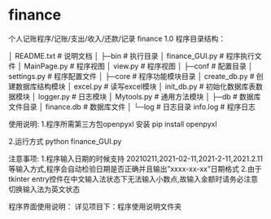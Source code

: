 # finance
个人记账程序/记账/支出/收入/还款/记录
finance 1.0
程序目录结构：

│ README.txt # 说明文档
│
├─bin # 执行目录
│ finance_GUI.py # 程序执行文件
│ MainPage.py # 程序视图
│ view.py # 程序视图
│
├─conf # 配置目录
│ settings.py # 程序配置文件
│
├─core # 程序功能模块目录
│ create_db.py # 创建数据库结构模块
│ excel.py # 读写excel模块
│ init_db.py # 初始化数据库表数据模块
│ logger.py # 日志模块
│ Mytools.py # 通用方法模块
│
├─db # 数据库文件目录
│ finance.db # 数据库文件
│
└─log # 日志目录
info.log # 程序日志

使用说明:
1.程序所需第三方包openpyxl
安装 pip install openpyxl

2.运行方式 python finance_GUI.py

注意事项:
1.程序输入日期的时候支持 20210211,2021-02-11,2021-2-11,2021.2.11 等输入方式,程序会自动检验日期是否正确并且输出”xxxx-xx-xx”日期格式
2.由于tkinter entry控件在中文输入法状态下无法输入小数点,故输入金额时请务必注意切换输入法为英文状态


程序界面使用说明：
详见项目下：程序使用说明文件夹



